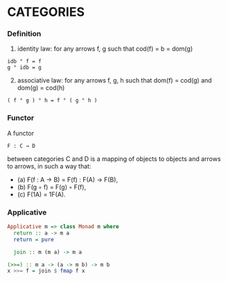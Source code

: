 # CATEGORIES

### Definition

1. identity law: for any arrows f, g such that cod(f) = b = dom(g)
```
idb ° f = f
g ° idb = g
```
2. associative law: for any arrows f, g, h such that dom(f) = cod(g) and dom(g) = cod(h)
```
( f ° g ) ° h = f ° ( g ° h )
```

### Functor

A functor
```
F : C → D
```
between categories C and D is a mapping of objects to objects and arrows to arrows, in such a way that:
* (a) F(f : A → B) = F(f) : F(A) → F(B),
* (b) F(g ◦ f) = F(g) ◦ F(f),
* (c) F(1A) = 1F(A).

### Applicative

```haskell
Applicative m => class Monad m where
  return :: a -> m a
  return = pure

  join :: m (m a) -> m a
```

```haskell
(>>=) :: m a -> (a -> m b) -> m b
x >>= f = join $ fmap f x
```
